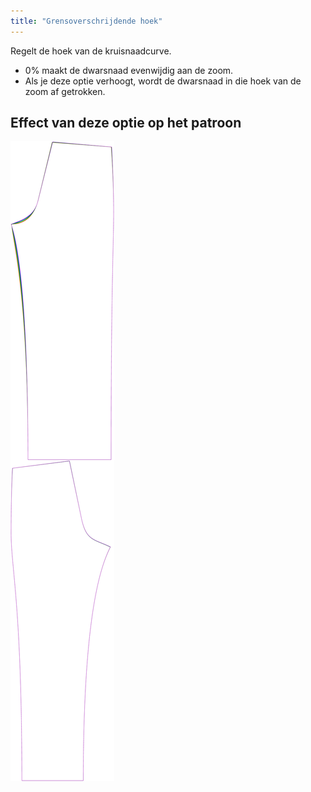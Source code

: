 ```yaml
---
title: "Grensoverschrijdende hoek"
---
```


Regelt de hoek van de kruisnaadcurve.

- 0% maakt de dwarsnaad evenwijdig aan de zoom.
- Als je deze optie verhoogt, wordt de dwarsnaad in die hoek van de zoom af getrokken.

## Effect van deze optie op het patroon

![Deze afbeelding toont het effect van deze optie door meerdere varianten die een andere waarde hebben voor deze optie te vervangen](titan_crossseamcurveangle_sample.svg "Effect van deze optie op het patroon")
